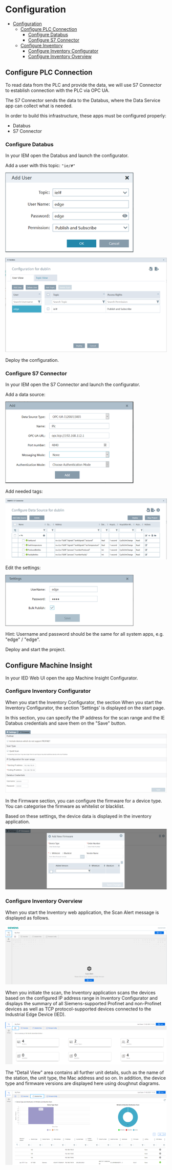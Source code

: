 # Configuration

- [Configuration](#configuration)
  - [Configure PLC Connection](#configure-plc-connection)
    - [Configure Databus](#configure-databus)
    - [Configure S7 Connector](#configure-s7-connector)
  - [Configure Inventory](#configure-Inventory)
    - [Configure Inventory Configurator](#configure-Inventory-configurator)
    - [Configure Inventory Overview](#configure-Inventory-overview)

## Configure PLC Connection

To read data from the PLC and provide the data, we will use S7 Connector to establish connection with the PLC via OPC UA.

The S7 Connector sends the data to the Databus, where the Data Service app can collect what is needed.

In order to build this infrastructure, these apps must be configured properly:

- Databus
- S7 Connector

### Configure Databus

In your IEM open the Databus and launch the configurator.

Add a user with this topic:
`"ie/#"`

![ie_databus_user](graphics/IE_Databus_User.PNG)

![ie_databus](graphics/IE_Databus.PNG)

Deploy the configuration.

### Configure S7 Connector

In your IEM open the S7 Connector and launch the configurator.

Add a data source:

![S7 Connector Data Source](graphics/S7_Connector_Data_Source.PNG)

Add needed tags:

![s7_connector_config](graphics/S7_Connector_Configuration.PNG)

Edit the settings:

![s7_connector_settings](graphics/S7_Connector_Settings.PNG)

Hint: Username and password should be the same for all system apps, e.g. "edge" / "edge".

Deploy and start the project.

## Configure Machine Insight

In your IED Web UI open the app Machine Insight Configurator.

### Configure Inventory Configurator

When you start the Inventory Configurator, the section When you start the Inventory Configurator, the section 'Settings' is displayed on the start page. 

In this section, you can specify the IP address for the scan range and the IE Databus credentials and save them on the "Save" button.

![Inventory_Configurator](graphics/Inventory_Configurator.PNG)

In the Firmware section, you can configure the firmware for a device type. You can categorise the firmware as whitelist or blacklist. 

Based on these settings, the device data is displayed in the inventory application.

![Inventory_Configurator_Firmware](graphics/Inventory_Configurator_Firmware.PNG)

### Configure Inventory Overview

When you start the Inventory web application, the Scan Alert message is displayed as follows.

![Inventory_Overview_Scan](graphics/Inventory_Scan.PNG)

When you initiate the scan, the Inventory application scans the devices based on the configured IP address range in Inventory Configurator and displays the summary of all Siemens-supported Profinet and non-Profinet devices as well as TCP protocol-supported devices connected to the Industrial Edge Device (IED).

![Inventory_Overview_My_Plan](graphics/Inventory_My_Plan.PNG)

The "Detail View" area contains all further unit details, such as the name of the station, the unit type, the Mac address and so on. In addition, the device type and firmware versions are displayed here using doughnut diagrams.

![Inventory_Overview_Detailed_View](graphics/Inventory_Detailed_View.PNG)
